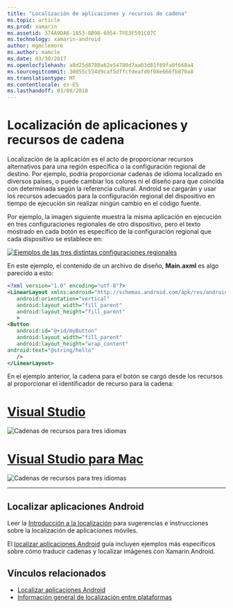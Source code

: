 ```yaml
---
title: "Localización de aplicaciones y recursos de cadena"
ms.topic: article
ms.prod: xamarin
ms.assetid: 374A9DA6-1853-8B98-6954-7FE3F591C07C
ms.technology: xamarin-android
author: mgmclemore
ms.author: mamcle
ms.date: 03/30/2017
ms.openlocfilehash: a8d25d8780a62e54780d7aa03d81f89fa0f668a4
ms.sourcegitcommit: 30055c534d9caf5dffcfdeafd6f08e666fb870a8
ms.translationtype: MT
ms.contentlocale: es-ES
ms.lasthandoff: 03/09/2018
---
```

# <a name="application-localization-and-string-resources"></a>Localización de aplicaciones y recursos de cadena

Localización de la aplicación es el acto de proporcionar recursos alternativos para una región específica o la configuración regional de destino. Por ejemplo, podría proporcionar cadenas de idioma localizado en diversos países, o puede cambiar los colores ni el diseño para que coincida con determinada según la referencia cultural. Android se cargarán y usar los recursos adecuados para la configuración regional del dispositivo en tiempo de ejecución sin realizar ningún cambio en el código fuente.

Por ejemplo, la imagen siguiente muestra la misma aplicación en ejecución en tres configuraciones regionales de otro dispositivo, pero el texto mostrado en cada botón es específico de la configuración regional que cada dispositivo se establece en:

[![Ejemplos de las tres distintas configuraciones regionales](application-localization-images/01-click-me-sml.png)](application-localization-images/01-click-me.png#lightbox)

En este ejemplo, el contenido de un archivo de diseño, **Main.axml** es algo parecido a esto:

```xml
<?xml version="1.0" encoding="utf-8"?>
<LinearLayout xmlns:android="http://schemas.android.com/apk/res/android"
   android:orientation="vertical"
   android:layout_width="fill_parent"
   android:layout_height="fill_parent"
   >
<Button  
   android:id="@+id/myButton"
   android:layout_width="fill_parent"
   android:layout_height="wrap_content"
android:text="@string/hello"
   />
</LinearLayout>
```

En el ejemplo anterior, la cadena para el botón se cargó desde los recursos al proporcionar el identificador de recurso para la cadena:

# <a name="visual-studiotabvswin"></a>[Visual Studio](#tab/vswin)

![Cadenas de recursos para tres idiomas](application-localization-images/02-resource-strings-vs.png)
 
# <a name="visual-studio-for-mactabvsmac"></a>[Visual Studio para Mac](#tab/vsmac)

![Cadenas de recursos para tres idiomas](application-localization-images/02-resource-strings-xs.png)
 
-----
 
## <a name="localizing-android-apps"></a>Localizar aplicaciones Android

Leer la [Introducción a la localización](~/cross-platform/app-fundamentals/localization.md) para sugerencias e instrucciones sobre la localización de aplicaciones móviles.

El [localizar aplicaciones Android](~/android/app-fundamentals/localization.md) guía incluyen ejemplos más específicos sobre cómo traducir cadenas y localizar imágenes con Xamarin.Android.



## <a name="related-links"></a>Vínculos relacionados

- [Localizar aplicaciones Android](~/android/app-fundamentals/localization.md)
- [Información general de localización entre plataformas](~/cross-platform/app-fundamentals/localization.md)
